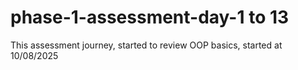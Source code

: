 # phase-1-assessment-day-1 to 13
This assessment journey, started to review OOP basics, started at 10/08/2025 

